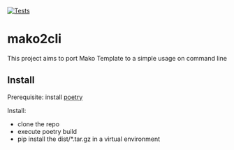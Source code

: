 [![Tests](https://github.com/leaningdiggers/mako2cli/workflows/Tests/badge.svg)](https://github.com/leaningdiggers/mako2cli/actions?workflow=Tests)

# mako2cli

This project aims to port Mako Template to a simple usage on command line

## Install

Prerequisite: install [poetry](https://python-poetry.org/)

Install:
* clone the repo
* execute poetry build
* pip install the dist/*.tar.gz in a virtual environment
